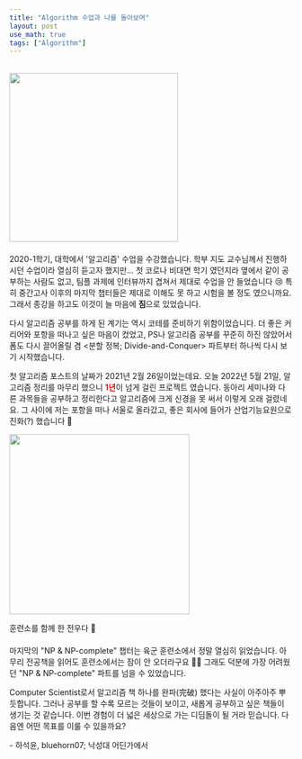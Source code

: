 ```yaml
---
title: "Algorithm 수업과 나를 돌아보며"
layout: post
use_math: true
tags: ["Algorithm"]
---
```


<br/>


<div class="img-wrapper" style="margin-bottom: 20px">
  <img src="{{ "/images/algorithm/problem-and-solutions.jpg" | relative_url }}" width="300px">
</div>

2020-1학기, 대학에서 '알고리즘' 수업을 수강했습니다. 학부 지도 교수님께서 진행하시던 수업이라 열심히 듣고자 했지만... 첫 코로나 비대면 학기 였던지라 옆에서 같이 공부하는 사람도 없고, 팀플 과제에 인터뷰까지 겹쳐서 제대로 수업을 안 들었습니다 😢 특히 중간고사 이후의 마지막 챕터들은 제대로 이해도 못 하고 시험을 볼 정도 였으니까요. 그래서 종강을 하고도 이것이 늘 마음에 **짐**으로 있었습니다.

다시 알고리즘 공부를 하게 된 계기는 역시 코테를 준비하기 위함이었습니다. 더 좋은 커리어와 포항을 떠나고 싶은 마음이 컸었고, PS나 알고리즘 공부를 꾸준히 하진 않았어서 폼도 다시 끌어올릴 겸 \<분할 정복; Divide-and-Conquer\> 파트부터 하나씩 다시 보기 시작했습니다.

첫 알고리즘 포스트의 날짜가 2021년 2월 26일이었는데요. 오늘 2022년 5월 21일, 알고리즘 정리를 마무리 했으니 <span style="color: red">**1년**</span>이 넘게 걸린 프로젝트 였습니다. 동아리 세미나와 다른 과목들을 공부하고 정리한다고 알고리즘에 크게 신경을 못 써서 이렇게 오래 걸렸네요. 그 사이에 저는 포항을 떠나 서울로 올라갔고, 좋은 회사에 들어가 산업기능요원으로 진화(?) 했습니다 🦕 

<div class="img-wrapper" style="margin-bottom: 20px">
  <img src="{{ "/images/algorithm/algorithm-textbook.jpg" | relative_url }}" width="320px">
  <p>훈련소를 함께 한 전우다 🐧</p>
</div>

마지막의 "NP & NP-complete" 챕터는 육군 훈련소에서 정말 열심히 읽었습니다. 아무리 전공책을 읽어도 훈련소에서는 잠이 안 오더라구요 🤦‍♂️ 그래도 덕분에 가장 어려웠던 "NP & NP-complete" 파트를 넘을 수 있었습니다.

Computer Scientist로서 알고리즘 책 하나를 완파(完破) 했다는 사실이 아주아주 뿌듯합니다. 그러나 공부를 할 수록 모르는 것들이 보이고, 새롭게 공부하고 싶은 책들이 생기는 것 같습니다. 이번 경험이 더 넓은 세상으로 가는 디딤돌이 될 거라 믿습니다. 다음엔 어떤 목표를 이룰 수 있을까요?

\- 하석윤, bluehorn07; 낙성대 어딘가에서
